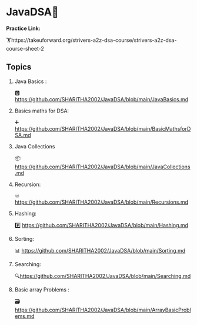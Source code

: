 # JavaDSA🧮

**Practice Link:** 

   🏋️https://takeuforward.org/strivers-a2z-dsa-course/strivers-a2z-dsa-course-sheet-2

## Topics

1) Java Basics :

   🅱️ https://github.com/SHARITHA2002/JavaDSA/blob/main/JavaBasics.md
   
3) Basics maths for DSA:
   
   ➕ https://github.com/SHARITHA2002/JavaDSA/blob/main/BasicMathsforDSA.md
   
4) Java Collections

   📦 https://github.com/SHARITHA2002/JavaDSA/blob/main/JavaCollections.md
   
6) Recursion:
   
   ♾️ https://github.com/SHARITHA2002/JavaDSA/blob/main/Recursions.md
   
8) Hashing:

   #️⃣ https://github.com/SHARITHA2002/JavaDSA/blob/main/Hashing.md

9) Sorting:

    📊 https://github.com/SHARITHA2002/JavaDSA/blob/main/Sorting.md

10) Searching:

     🔍https://github.com/SHARITHA2002/JavaDSA/blob/main/Searching.md

11) Basic array Problems :

    🗃https://github.com/SHARITHA2002/JavaDSA/blob/main/ArrayBasicProblems.md
    

